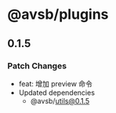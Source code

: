 # @avsb/plugins

## 0.1.5

### Patch Changes

- feat: 增加 preview 命令
- Updated dependencies
  - @avsb/utils@0.1.5
